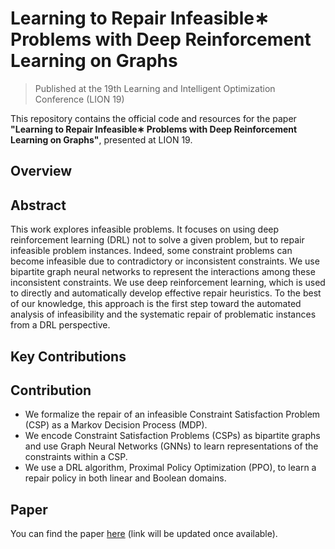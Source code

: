 # Learning to Repair Infeasible∗ Problems with Deep Reinforcement Learning on Graphs

> Published at the 19th Learning and Intelligent Optimization Conference (LION 19)

This repository contains the official code and resources for the paper **"Learning to Repair Infeasible∗ Problems with Deep Reinforcement Learning on Graphs"**, presented at LION 19.

## Overview

## Abstract

This work explores infeasible problems. It focuses on using deep reinforcement learning (DRL) not to solve a given problem, but to repair infeasible problem instances. Indeed, some constraint problems can become infeasible due to contradictory or inconsistent constraints. We use bipartite graph neural networks to represent the interactions among these inconsistent constraints. We use deep reinforcement learning, which is used to directly and automatically develop effective repair heuristics. To the best of our knowledge, this approach is the first step toward the automated analysis of infeasibility and the systematic repair of problematic instances from a DRL perspective.


## Key Contributions

## Contribution

- We formalize the repair of an infeasible Constraint Satisfaction Problem (CSP) as a Markov Decision Process (MDP).
- We encode Constraint Satisfaction Problems (CSPs) as bipartite graphs and use Graph Neural Networks (GNNs) to learn representations of the constraints within a CSP.
- We use a DRL algorithm, Proximal Policy Optimization (PPO), to learn a repair policy in both linear and Boolean domains.

## Paper

You can find the paper [here](#) (link will be updated once available).


